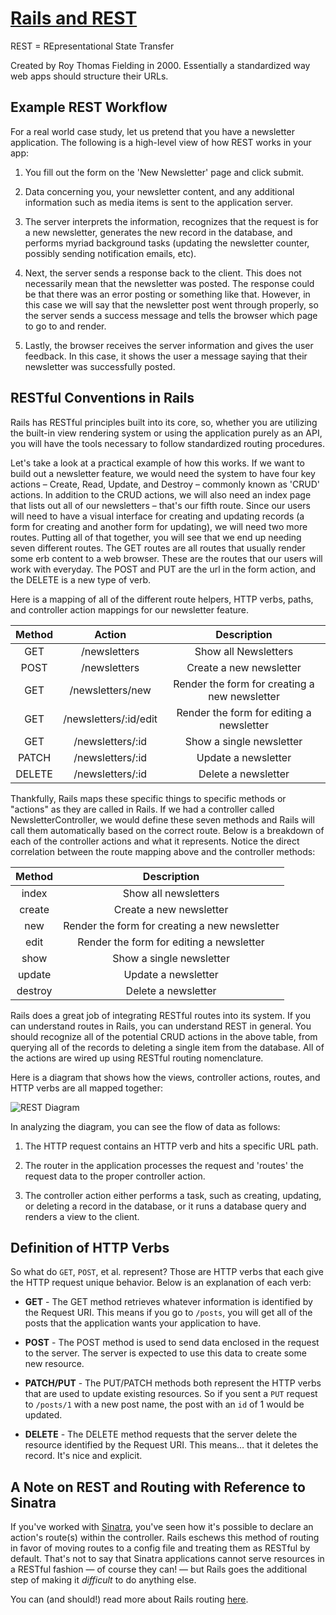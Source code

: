 # [Rails and REST](https://github.com/saramccombs/rails-intro-to-rest)

REST = REpresentational State Transfer

Created by Roy Thomas Fielding in 2000. Essentially a standardized way web apps should structure their URLs.

## Example REST Workflow

For a real world case study, let us pretend that you have a newsletter application. The following is a high-level view of how REST works in your app:

1. You fill out the form on the 'New Newsletter' page and click submit.

2. Data concerning you, your newsletter content, and any additional information such as media items is sent to the application server.

3. The server interprets the information, recognizes that the request is for a new newsletter, generates the new record in the database, and performs myriad background tasks (updating the newsletter counter, possibly sending notification emails, etc).

4. Next, the server sends a response back to the client. This does not necessarily mean that the newsletter was posted. The response could be that there was an error posting or something like that. However, in this case we will say that the newsletter post went through properly, so the server sends a success message and tells the browser which page to go to and render.

5. Lastly, the browser receives the server information and gives the user feedback. In this case, it shows the user a message saying that their newsletter was successfully posted.

## RESTful Conventions in Rails

Rails has RESTful principles built into its core, so, whether you are utilizing the built-in view rendering system or using the application purely as an API, you will have the tools necessary to follow standardized routing procedures.

Let's take a look at a practical example of how this works. If we want to build out a newsletter feature, we would need the system to have four key actions – Create, Read, Update, and Destroy – commonly known as 'CRUD' actions. In addition to the CRUD actions, we will also need an index page that lists out all of our newsletters – that's our fifth route. Since our users will need to have a visual interface for creating and updating records (a form for creating and another form for updating), we will need two more routes. Putting all of that together, you will see that we end up needing seven different routes. The GET routes are all routes that usually render some erb content to a web browser. These are the routes that our users will work with everyday. The POST and PUT are the url in the form action, and the DELETE is a new type of verb.

Here is a mapping of all of the different route helpers, HTTP verbs, paths, and controller action mappings for our newsletter feature.

| Method |         Action        |                  Description                  |
|:------:|:---------------------:|:---------------------------------------------:|
| GET    | /newsletters          | Show all Newsletters                          |
| POST   | /newsletters          | Create a new newsletter                       |
| GET    | /newsletters/new      | Render the form for creating a new newsletter |
| GET    | /newsletters/:id/edit | Render the form for editing a newsletter      |
| GET    | /newsletters/:id      | Show a single newsletter                      |
| PATCH  | /newsletters/:id      | Update a newsletter                           |
| DELETE | /newsletters/:id      | Delete a newsletter                           |

Thankfully, Rails maps these specific things to specific methods or "actions" as they are called in Rails. If we had a controller called NewsletterController, we would define these seven methods and Rails will call them automatically based on the correct route. Below is a breakdown of each of the controller actions and what it represents. Notice the direct correlation between the route mapping above and the controller methods:


| Method  |                  Description                  |
|:-------:|:---------------------------------------------:|
| index   | Show all newsletters                          |
| create  | Create a new newsletter                       |
| new     | Render the form for creating a new newsletter |
| edit    | Render the form for editing a newsletter      |
| show    | Show a single newsletter                      |
| update  | Update a newsletter                           |
| destroy | Delete a newsletter                           |

Rails does a great job of integrating RESTful routes into its system. If you can understand routes in Rails, you can understand REST in general. You should recognize all of the potential CRUD actions in the above table, from querying all of the records to deleting a single item from the database. All of the actions are wired up using RESTful routing nomenclature.

Here is a diagram that shows how the views, controller actions, routes, and HTTP verbs are all mapped together:

![REST Diagram](https://curriculum-content.s3.amazonaws.com/web-development/rails-intro-to-rest/rails_routes.png)

In analyzing the diagram, you can see the flow of data as follows:

1. The HTTP request contains an HTTP verb and hits a specific URL path.

2. The router in the application processes the request and 'routes' the request data to the proper controller action.

3. The controller action either performs a task, such as creating, updating, or deleting a record in the database, or it runs a database query and renders a view to the client.

## Definition of HTTP Verbs

So what do `GET`, `POST`, et al. represent? Those are HTTP verbs that each give the HTTP request unique behavior. Below is an explanation of each verb:

* **GET** - The GET method retrieves whatever information is identified by the Request URI. This means if you go to `/posts`, you will get all of the posts that the application wants your application to have.

* **POST** - The POST method is used to send data enclosed in the request to the server. The server is expected to use this data to create some new resource.

* **PATCH/PUT** - The PUT/PATCH methods both represent the HTTP verbs that are used to update existing resources. So if you sent a `PUT` request to `/posts/1` with a new post name, the post with an `id` of 1 would be updated.

* **DELETE** - The DELETE method requests that the server delete the resource identified by the Request URI. This means… that it deletes the record. It's nice and explicit.

## A Note on REST and Routing with Reference to Sinatra

If you've worked with [Sinatra](http://www.sinatrarb.com/), you've seen how it's possible to declare an action's route(s) within the controller. Rails eschews this method of routing in favor of moving routes to a config file and treating them as RESTful by default. That's not to say that Sinatra applications cannot serve resources in a RESTful fashion — of course they can! — but Rails goes the additional step of making it _difficult_ to do anything else.

You can (and should!) read more about Rails routing [here](http://guides.rubyonrails.org/routing.html).